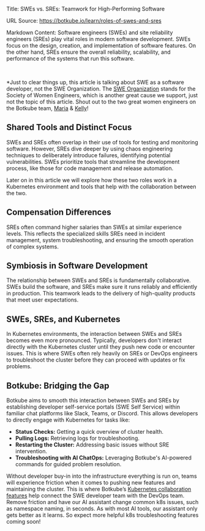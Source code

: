 Title: SWEs vs. SREs: Teamwork for High-Performing Software

URL Source: https://botkube.io/learn/roles-of-swes-and-sres

Markdown Content:
Software engineers (SWEs) and site reliability engineers (SREs) play vital roles in modern software development. SWEs focus on the design, creation, and implementation of software features. On the other hand, SREs ensure the overall reliability, scalability, and performance of the systems that run this software.

‍

\*Just to clear things up, this article is talking about SWE as a software developer, not the SWE Organization. The [SWE Organization](https://swe.org/about-swe/) stands for the Society of Women Engineers, which is another great cause we support, just not the topic of this article. Shout out to the two great women engineers on the Botkube team, [Maria](https://www.linkedin.com/in/maria-ashby/) & [Kelly](https://www.linkedin.com/in/kellyrevenaugh/)!

**Shared Tools and Distinct Focus**
-----------------------------------

SWEs and SREs often overlap in their use of tools for testing and monitoring software. However, SREs dive deeper by using chaos engineering techniques to deliberately introduce failures, identifying potential vulnerabilities. SWEs prioritize tools that streamline the development process, like those for code management and release automation.

Later on in this article we will explore how these two roles work in a Kubernetes environment and tools that help with the collaboration between the two.

**Compensation Differences**
----------------------------

SREs often command higher salaries than SWEs at similar experience levels. This reflects the specialized skills SREs need in incident management, system troubleshooting, and ensuring the smooth operation of complex systems.

**Symbiosis in Software Development**
-------------------------------------

The relationship between SWEs and SREs is fundamentally collaborative. SWEs build the software, and SREs make sure it runs reliably and efficiently in production. This teamwork leads to the delivery of high-quality products that meet user expectations.

**SWEs, SREs, and Kubernetes**
------------------------------

In Kubernetes environments, the interaction between SWEs and SREs becomes even more pronounced. Typically, developers don't interact directly with the Kubernetes cluster until they push new code or encounter issues. This is where SWEs often rely heavily on SREs or DevOps engineers to troubleshoot the cluster before they can proceed with updates or fix problems.

**Botkube: Bridging the Gap**
-----------------------------

Botkube aims to smooth this interaction between SWEs and SREs by establishing developer self-service portals (SWE Self Service) within familiar chat platforms like Slack, Teams, or Discord. This allows developers to directly engage with Kubernetes for tasks like:

*   **Status Checks:** Getting a quick overview of cluster health.
*   **Pulling Logs:** Retrieving logs for troubleshooting.
*   **Restarting the Cluster:** Addressing basic issues without SRE intervention.
*   **Troubleshooting with AI ChatOps:** Leveraging Botkube's AI-powered commands for guided problem resolution.

Without developer buy-in into the infrastructure everything is run on, teams will experience friction when it comes to pushing new features and maintaining the cluster. This is where Botkube’s [Kubernetes collaboration features](https://botkube.io/features) help connect the SWE developer team with the DevOps team. Remove friction and have our AI assistant change common k8s issues, such as namespace naming, in seconds. As with most AI tools, our assistant only gets better as it learns. So expect more helpful k8s troubleshooting features coming soon!
